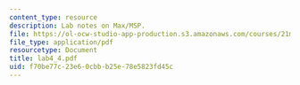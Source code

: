 ```yaml
---
content_type: resource
description: Lab notes on Max/MSP.
file: https://ol-ocw-studio-app-production.s3.amazonaws.com/courses/21m-361-composing-with-computers-i-electronic-music-composition-spring-2008/f70be77c23e60cbbb25e78e5823fd45c_lab4_4.pdf
file_type: application/pdf
resourcetype: Document
title: lab4_4.pdf
uid: f70be77c-23e6-0cbb-b25e-78e5823fd45c
---
```

